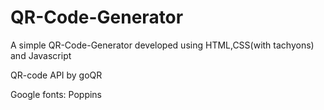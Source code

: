 # QR-Code-Generator

A simple QR-Code-Generator developed using HTML,CSS(with tachyons) and Javascript

QR-code API by goQR

Google fonts: Poppins

